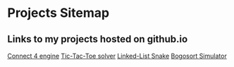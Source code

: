 # Projects Sitemap

## Links to my projects hosted on github.io

[Connect 4 engine](Connect4)
[Tic-Tac-Toe solver](TicTacToe)
[Linked-List Snake](Snake)
[Bogosort Simulator](bogosort-javascript)
